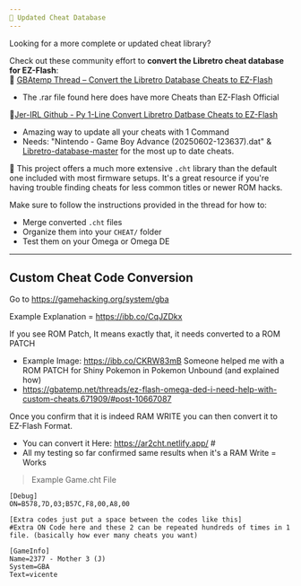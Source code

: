 ```yaml
---
🧠 Updated Cheat Database
---
```


Looking for a more complete or updated cheat library?

Check out these community effort to **convert the Libretro cheat database for EZ-Flash**:  
🔗 [GBAtemp Thread – Convert the Libretro Database Cheats to EZ-Flash](https://gbatemp.net/threads/convert-the-libretro-database-cheats-to-ezflash.652742/) 
- The .rar file found here does have more Cheats than EZ-Flash Official

🔗[Jer-IRL Github - Py 1-Line Convert Libretro Datbase Cheats to EZ-Flash](https://github.com/jer-irl/update_ezflash_cheats)
- Amazing way to update all your cheats with 1 Command
- Needs: "Nintendo - Game Boy Advance (20250602-123637).dat" & [Libretro-database-master](https://github.com/libretro/libretro-database) for the most up to date cheats.

📝 This project offers a much more extensive `.cht` library than the default one included with most firmware setups. It's a great resource if you're having trouble finding cheats for less common titles or newer ROM hacks.

Make sure to follow the instructions provided in the thread for how to:
- Merge converted `.cht` files
- Organize them into your `CHEAT/` folder
- Test them on your Omega or Omega DE



---
Custom Cheat Code Conversion
---
Go to https://gamehacking.org/system/gba

Example Explanation = https://ibb.co/CqJZDkx 

If you see ROM Patch, It means exactly that, it needs converted to a ROM PATCH 
- Example Image: https://ibb.co/CKRW83mB 
Someone helped me with a ROM PATCH for Shiny Pokemon in Pokemon Unbound (and explained how)
- https://gbatemp.net/threads/ez-flash-omega-ded-i-need-help-with-custom-cheats.671909/#post-10667087

Once you confirm that it is indeed RAM WRITE you can then convert it to EZ-Flash Format.
- You can convert it Here: https://ar2cht.netlify.app/ #
- All my testing so far confirmed same results when it's a RAM Write = Works


> Example Game.cht File

    [Debug]
    ON=B578,7D,03;B57C,F8,00,A8,00
    
    [Extra codes just put a space between the codes like this]
    #Extra ON Code here and these 2 can be repeated hundreds of times in 1 file. (basically how ever many cheats you want)
    
    [GameInfo]
    Name=2377 - Mother 3 (J)
    System=GBA
    Text=vicente
